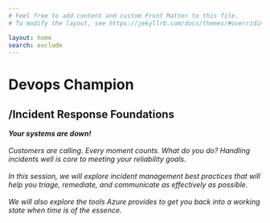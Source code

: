 ```yaml
---
# Feel free to add content and custom Front Matter to this file.
# To modify the layout, see https://jekyllrb.com/docs/themes/#overriding-theme-defaults

layout: home
search: exclude
---
```


# Devops Champion

## /Incident Response Foundations

***Your systems are down!** <br /><br />Customers are calling. Every moment counts. What do you do? Handling incidents well is core to meeting your reliability goals. <br /><br />In this session, we will explore incident management best practices that will help you triage, remediate, and communicate as effectively as possible. <br /><br />We will also explore the tools Azure provides to get you back into a working state when time is of the essence.*
